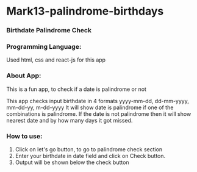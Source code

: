 # Mark13-palindrome-birthdays
### Birthdate Palindrome Check

### Programming Language:

Used html, css and react-js for this app

### About App:

This is a fun app, to check if a date is palindrome or not

This app checks input birthdate in 4 formats yyyy-mm-dd, dd-mm-yyyy, mm-dd-yy, m-dd-yyyy
It will show date is palindrome if one of the combinations is palindrome.
If the date is not palindrome then it will show nearest date and by how many days it got missed.

### How to use:

1. Click on let's go button, to go to palindrome check section
1. Enter your birthdate in date field and click on Check button.
1. Output will be shown below the check button





